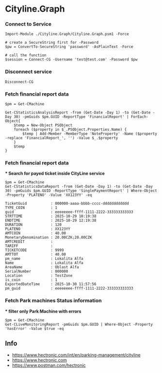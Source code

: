 # Cityline.Graph

### Connect to Service
```powersehll
Import-Module ./Cityline.Graph/Cityline.Graph.psm1 -Force

# create a SecureString first for -Password
$pw = ConvertTo-SecureString 'password' -AsPlainText -Force

# call the function
$session = Connect-CG -Username 'test@test.com' -Password $pw
```

### Disconnect service
```powersehll
Disconnect-CG
```

### Fetch financial report data
```powersehll
$pm = Get-CMachine

Get-CStatisticsAnalysisReport -from (Get-Date -Day 1) -to (Get-Date -Day 30) -pmGuids $pm.GUID -ReportType 'FinancialReport' | ForEach-Object{
    $temp = New-Object PSObject
    foreach ($property in $_.PSObject.Properties.Name) {
        $temp | Add-Member -MemberType 'NoteProperty' -Name ($property -replace 'FinancialReport_', '') -Value $_.$property
    }
    $temp
}
```

### Fetch financial report data
__* Search for payed ticket inside CityLine service__
```powersehll
$pm = Get-CMachine
Get-CStatisticsDataReport -from (Get-Date -Day 1) -to (Get-Date -Day 30) -pmGuids $pm.GUID -ReportType 'SinglePaymentReport' | Where-Object -Property 'PLATENO' -Value 'XX123YY' -eq
```
```powersehll
TicketGuid           : 000000-aaaa-bbbb-cccc-dddddddddddd
TYPE_COIN            : 1
guid                 : eeeeeeee-ffff-1111-2222-333333333333
STRTTIME             : 2025-10-29 10:19:38
ENDTIME              : 2025-10-29 12:19:38
DURATION             : 120
PLATENO              : XX123YY
AMTCOIN              : 40.00
MonetaryDenomination : 20.00CZK;20.00CZK
AMTCREDIT            : 
TARIFF               : 
TICKETCODE           : 9999
AMTTOT               : 40.00
pm_name              : Lokalita Alfa
Name                 : Lokalita Alfa
AreaName             : Oblast Alfa
SerialNumber         : 000000
Location             : TestZone
is_coin              : 1
ExportedDateTime     : 2025-10-30 11:57:56
pm_guid              : eeeeeeee-ffff-1111-2222-333333333333
```

### Fetch Park machines Status information
__* filter only Park Machine with errors__
```powersehll
$pm = Get-CMachine
Get-CLiveMonitoringReport -pmGuids $pm.GUID | Where-Object -Property 'hasError' -Value $true -eq
```

## Info
* https://www.hectronic.com/int/en/parking-management/cityline
* https://www.hectronic.com
* https://www.postman.com/hectronic